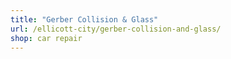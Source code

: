 ```yaml
---
title: "Gerber Collision & Glass"
url: /ellicott-city/gerber-collision-and-glass/
shop: car repair
---
```

